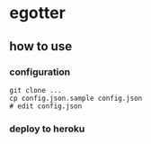 # egotter

## how to use

### configuration

```
git clone ...
cp config.json.sample config.json
# edit config.json
```

### deploy to heroku
